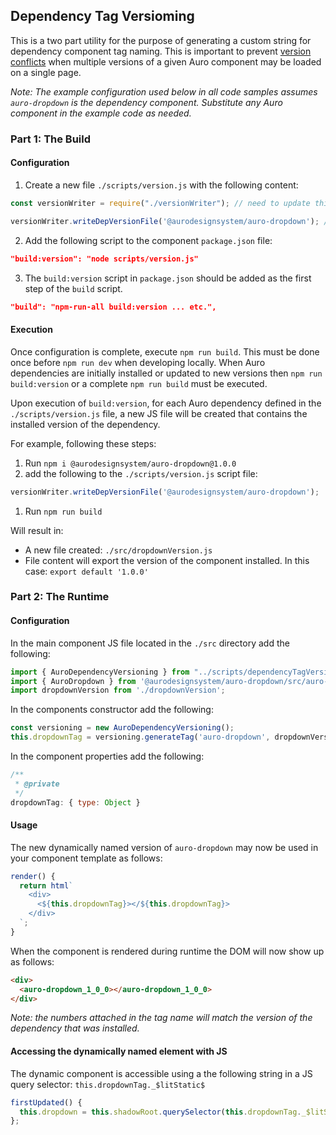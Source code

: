 ## Dependency Tag Versioming

This is a two part utility for the purpose of generating a custom string for dependency component tag naming. This is important to prevent [version conflicts](https://www.thinktecture.com/en/web-components/web-components-flaws/#elementor-toc__heading-anchor-0) when multiple versions of a given Auro component may be loaded on a single page.

_Note: The example configuration used below in all code samples assumes `auro-dropdown` is the dependency component. Substitute any Auro component in the example code as needed._

### Part 1: The Build

#### Configuration

1. Create a new file `./scripts/version.js` with the following content:

```js
const versionWriter = require("./versionWriter"); // need to update this with the right path when used from node_modules

versionWriter.writeDepVersionFile('@aurodesignsystem/auro-dropdown'); // duplicate this line for each Auro dependency.
```

2. Add the following script to the component `package.json` file:

```json
"build:version": "node scripts/version.js"
```

3. The `build:version` script in `package.json` should be added as the first step of the `build` script.

```json
"build": "npm-run-all build:version ... etc.",
```

#### Execution

Once configuration is complete, execute `npm run build`. This must be done once before `npm run dev` when developing locally. When Auro dependencies are initially installed or updated to new versions then `npm run build:version` or a complete `npm run build` must be executed.

Upon execution of `build:version`, for each Auro dependency defined in the `./scripts/version.js` file, a new JS file will be created that contains the installed version of the dependency.

For example, following these steps:
1. Run `npm i @aurodesignsystem/auro-dropdown@1.0.0`
1. add the following to the `./scripts/version.js` script file:
```js
versionWriter.writeDepVersionFile('@aurodesignsystem/auro-dropdown');
```
1. Run `npm run build`

Will result in:
- A new file created: `./src/dropdownVersion.js`
- File content will export the version of the component installed. In this case:
`export default '1.0.0'`

### Part 2: The Runtime

#### Configuration

In the main component JS file located in the `./src` directory add the following:

```js
import { AuroDependencyVersioning } from "../scripts/dependencyTagVersioning.mjs";
import { AuroDropdown } from '@aurodesignsystem/auro-dropdown/src/auro-dropdown.js';
import dropdownVersion from './dropdownVersion';
```

In the components constructor add the following:

```js
const versioning = new AuroDependencyVersioning();
this.dropdownTag = versioning.generateTag('auro-dropdown', dropdownVersion, AuroDropdown);
```

In the component properties add the following:

```js
/**
 * @private
 */
dropdownTag: { type: Object }
```

#### Usage

The new dynamically named version of `auro-dropdown` may now be used in your component template as follows:

```js
render() {
  return html`
    <div>
      <${this.dropdownTag}></${this.dropdownTag}>
    </div>
  `;
}
```

When the component is rendered during runtime the DOM will now show up as follows:

```html
<div>
  <auro-dropdown_1_0_0></auro-dropdown_1_0_0>
</div>
```

_Note: the numbers attached in the tag name will match the version of the dependency that was installed._

#### Accessing the dynamically named element with JS

The dynamic component is accessible using a the following string in a JS query selector: `this.dropdownTag._$litStatic$`

```js
firstUpdated() {
  this.dropdown = this.shadowRoot.querySelector(this.dropdownTag._$litStatic$);
};
```
